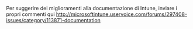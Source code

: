 <Token xmlns:xlink="http://www.w3.org/1999/xlink">Per suggerire dei miglioramenti alla documentazione di Intune, inviare i propri commenti  <externalLink>
              <linkText>qui</linkText>
              <linkUri>http://microsoftintune.uservoice.com/forums/297408-issues/category/113871-documentation</linkUri>
       </externalLink>
</Token>


<!--HONumber=May16_HO1-->


